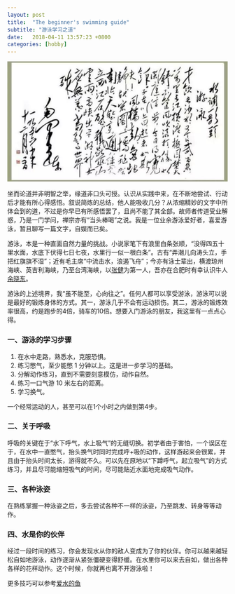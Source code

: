 ```yaml
---
layout: post
title:  "The beginner's swimming guide"
subtitle: "游泳学习之道"
date:   2018-04-11 13:57:23 +0800
categories: [hobby]
---
```


![](/images/swimming.jpg)

<!--
> 才饮长沙水，又食武昌鱼。长江横渡，极目楚天舒。不管风吹浪打，胜似闲庭信步，今日得宽馀。子在川上曰：逝者如斯夫！
> 
> 风樯动，龟蛇静，起宏图。一桥飞架南北，天堑变通途。更立西江石壁，截断巫山云雨，高峡出平湖。神女应无恙，当惊世界殊。
> 
> ——毛泽东《水调歌头·游泳》
-->

坐而论道并非明智之举，缘道非口头可授。认识从实践中来，在不断地尝试、行动后才能有所心得感悟。叙说简炼的总结，他人能吸收几分？从浓缩精妙的文字中所体会到的道，不过是你早已有所感悟罢了，且尚不能了其全部。故师者传道受业解惑，乃是一门学问，禅宗亦有“当头棒喝”之说。我是一位业余游泳爱好者，喜爱游泳，暂且聊写一篇文字，自娱而已矣。

游泳，本是一种直面自然力量的挑战。小说家笔下有浪里白条张顺，“没得四五十里水面，水底下伏得七日七夜，水里行一似一根白条”。古有“弄潮儿向涛头立，手把红旗旗不湿”；近有毛主席“中流击水，浪遏飞舟”；今亦有泳士辈出，横渡琼州海峡、英吉利海峡，乃至台湾海峡，以[张健](https://baike.baidu.com/item/%E5%BC%A0%E5%81%A5/1600)为第一人，吾亦在合肥时有幸认识牛人[余晓东](http://www.sohu.com/a/151092627_391402)。

游泳的上述境界，我“虽不能至，心向往之”。任何人都可以享受游泳，游泳可以说是最好的锻炼身体的方式。其一，游泳几乎不会有运动损伤。其二，游泳的锻炼效率很高，约是跑步的4倍，骑车的10倍。想要入门游泳的朋友，我这里有一点点心得。

### 一、游泳的学习步骤

1. 在水中走路，熟悉水，克服恐惧。
2. 练习憋气，至少能憋 1 分钟以上。这是进一步学习的基础。
3. 分解动作练习，直到不需要刻意模仿，动作自然。
4. 练习一口气游 10 米左右的距离。
5. 学习换气。

一个经常运动的人，甚至可以在1个小时之内做到第4步。

### 二、关于呼吸

呼吸的关键在于“水下呼气，水上吸气”的无缝切换。初学者由于害怕，一个误区在于，在水中一直憋气，抬头换气时同时完成呼+吸的动作，这样游起来会很累，并且由于抬头时间太长，游得就不久。可以先在原地以“下蹲呼气，起立吸气”的方式练习，并且尽可能缩短吸气的时间，尽可能贴近水面地完成吸气动作。

### 三、各种泳姿

在熟练掌握一种泳姿之后，多去尝试各种不一样的泳姿，乃至跳发、转身等等动作。

### 四、水是你的伙伴

经过一段时间的练习，你会发现水从你的敌人变成为了你的伙伴。你可以越来越轻松自如地游泳，动作逐渐从紧张僵硬变得舒缓。在水里你可以来去自如，做出各种各样的花样动作。这个时候，你就再也离不开游泳啦！

更多技巧可以参考[爱水的鱼](https://www.zhihu.com/people/waterfetish/posts)